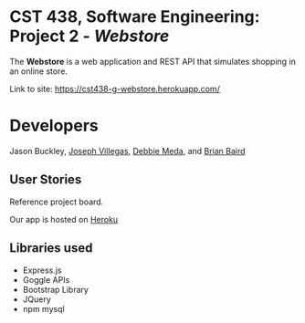 # CST 438, Software Engineering: Project 2 - *Webstore*

The **Webstore** is a web application and REST API that simulates
shopping in an online store.

Link to site: https://cst438-g-webstore.herokuapp.com/

# Developers
Jason Buckley, 
[Joseph Villegas](https://github.com/Joseph-Villegas), 
[Debbie Meda](https://github.com/bitmonst3r), and 
[Brian Baird](https://github.com/BrianCSUMB)

## User Stories

Reference project board.

Our app is hosted on [Heroku](https://cst438-g-webstore.herokuapp.com/)

## Libraries used

- Express.js
- Goggle APIs
- Bootstrap Library
- JQuery
- npm mysql

